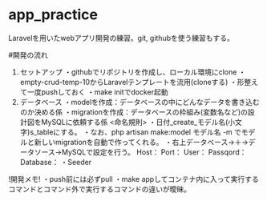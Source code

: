 # app_practice
Laravelを用いたwebアプリ開発の練習。git, githubを使う練習もする。

#開発の流れ
1. セットアップ
   ・githubでリポジトリを作成し、ローカル環境にclone
   ・empty-crud-temp-10からLaravelテンプレートを流用(cloneする)
   ・形整えて一度pushしておく
   ・make initでdocker起動
2. データベース
   ・modelを作成：データベースの中にどんなデータを書き込むのか決める係
   ・migrationを作成：データベースの枠組み(変数名など)の設計図をMySQLに依頼する係
     <命名規則>
       ・日付_create_モデル名(小文字)s_tableにする。
       ・なお、php artisan make:model モデル名 -m でモデルと新しいmigrationを自動で作ってくれる。
   ・右上データベース→＋→データソース→MySQLで設定を行う。
     Host：
     Port：
     User：
     Passqord：
     Database：
   ・Seeder


!開発メモ!
・push前には必ずpull
・make appしてコンテナ内に入って実行するコマンドとコマンド外で実行するコマンドの違いが曖昧。
